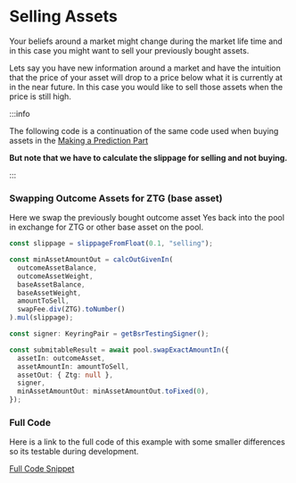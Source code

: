 # Selling Assets

Your beliefs around a market might change during the market life time and in
this case you might want to sell your previously bought assets.

Lets say you have new information around a market and have the intuition that
the price of your asset will drop to a price below what it is currently at in
the near future. In this case you would like to sell those assets when the price
is still high.

:::info

The following code is a continuation of the same code used when buying assets in
the [Making a Prediction Part](/docs/build/sdk/v2/making-a-prediction)

**But note that we have to calculate the slippage for selling and not buying.**

:::

### Swapping Outcome Assets for ZTG (base asset)

Here we swap the previously bought outcome asset Yes back into the pool in
exchange for ZTG or other base asset on the pool.

```ts
const slippage = slippageFromFloat(0.1, "selling");

const minAssetAmountOut = calcOutGivenIn(
  outcomeAssetBalance,
  outcomeAssetWeight,
  baseAssetBalance,
  baseAssetWeight,
  amountToSell,
  swapFee.div(ZTG).toNumber()
).mul(slippage);

const signer: KeyringPair = getBsrTestingSigner();

const submitableResult = await pool.swapExactAmountIn({
  assetIn: outcomeAsset,
  assetAmountIn: amountToSell,
  assetOut: { Ztg: null },
  signer,
  minAssetAmountOut: minAssetAmountOut.toFixed(0),
});
```

### Full Code

Here is a link to the full code of this example with some smaller differences so
its testable during development.

[Full Code Snippet](https://github.com/zeitgeistpm/sdk-next/blob/main/playground/examples/src/assets/sell-assets.ts)
